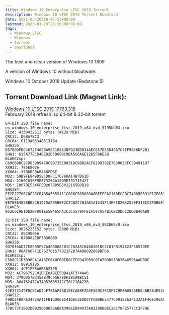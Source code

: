 ```yaml
---
title: Windows 10 Enterprise LTSC 2019 Torrent
description: Windows 10 LTSC 2019 Torrent Download
date: 2021-03-20T18:47:53+08:00
lastmod: 2023-01-19T23:20:00+08:00
tags:
  - Windows LTSC
  - Windows
  - torrent
  - downloads
---
```

The best and clean version of Windows 10 1809

A version of Windows 10 without bloatware.

Windows 10 October 2018 Update (Redstone 5)

## Torrent Download Link (Magnet Link):

[Windows 10 LTSC 2019 17763.316](magnet:?xt=urn:btih:527ED958E7B901B78BC260DD0BB7364C71D7D403)\
February 2019 refresh iso 64-bit & 32-bit torrent

```
64-bit ISO file name: en_windows_10_enterprise_ltsc_2019_x64_dvd_5795bb03.iso
Size: 4330432512 bytes (4129 MiB)
CRC32: D68A78C3
CRC64: E113A663485137B4
SHA256: B570DDFDC4672F4629A95316563DF923BD834AEC657DE5D4CA7C7EF9B58DF2B1
SHA1: 615A77ECD40E82D5D69DC9DA5C6A6E1265F88E28
BLAKE2sp: C696B98C2CDD3999470C9B735E00319C98B2ACF8299382E7E3903CFC39491197
XXH32: 785E802A
XXH64: 37B8BCBABA38FD6E
MD2: 59B9FE849D5ECD8FC176760A14B7D61D
MD4: 2160C83BF9E873204A1209D791715427
MD5: 1067BE5346FED207089B3022165B8B19
SHA384: EF2E27708C0F23CB485A5359111C086C585089A0BFFEEA2130ECCBC74085E391F17F8535E27814ECC055A6587BB7E40D
SHA512: 8B7EE64558BE5C61475AC85B0E2C2482C203A61A1341F14EF1D2052030F310CC3FDB6F34601A3661254314729286604697210A137FB2A480DE6E0118F94F5A9A
BLAKE3: 95266C9E10B2BF001E65B465FA3C3C5578FFE1A597A54B1CB2DD6C28D8B40AB8
```
```
32-bit ISO file name: en_windows_10_enterprise_ltsc_2019_x86_dvd_892869c9.iso
Size: 3026225152 bytes (2886 MiB)
CRC32: AEC9805A
CRC64: B4BD82EDF3B366BD
SHA256: 9D7016AD77E8E95F57A4CB068C01C282A5C6468301BC2C01FB194E23F3D57DEE
SHA1: 88AF607F1E752761577D21F2B7AA98692809BF66
BLAKE2sp: C506CC1D3B96CA1A16EC640F09EB8CEECD47059C8FA589D93B83646595AADBBE
XXH32: 889191B5
XXH64: 4CF1FE5A6B3B23E8
MD2: AC796792C02DCE0A8EE50B41AF374AA6
MD4: 3796D57B3452B49C6AE788F281A9BC51
MD5: 86A16247CA7AD52655312C78C210A276
SHA384: 42E373149FDCECAD44F761AF468158CA08F2D3F569C2FC5F729F000526ED046B284E52AC3A6C56DCE529B90E4F6936D6
SHA512: 49BD2FB8FE34724A11FB1DD66E541DEC3EDD07FCB0BE5477C6918162F132A1F46E196A581AD35CCCD866DE0BE20C9475554A1F750CAF555F0E04FE7E222B51BE
BLAKE3: 37BC77F1862DB929D6885EAB6A390EED94935A82208B0EC28C78FE577CC3F79E
```